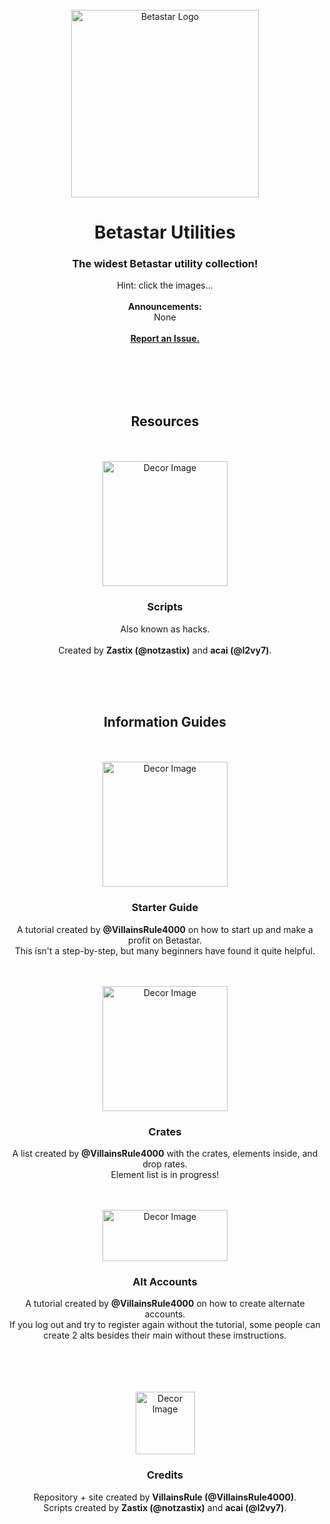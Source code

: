 <div id="top"></div>
<br />
<div align="center">
  <a href="https://betastar.org">
    <img src="https://betastargame.github.io/images/logo.png" alt="Betastar Logo" width="300" height="300">
  </a>
  <h1 align="center">Betastar Utilities</h1>
  
  <h3 align="center">The widest Betastar utility collection!</h3>

  <p align="center">
    Hint: click the images...<br>
    <br>
    <b>Announcements:</b><br>
    None<br>
    <br>
    <b><a href="https://github.com/BetastarGame/BetastarGame.github.io/issues">Report an Issue.</a></b>
  </p>
</div>
<br>
<br>
<br>
<div id="top"></div>
<br />
<div align="center">
  <h2 align="center">Resources</h2>
</div>
<br>
<div id="top"></div>
<br />
<div align="center">
  <a href="https://betastargame.github.io/resources/scripts">
    <img src="https://betastargame.github.io/images/spaceDebugger.png" alt="Decor Image" width="200" height="200">
  </a>
  <h3 align="center">Scripts</h3>

  <p align="center">
    Also known as hacks.<br>
    <br>
    Created by <b>Zastix (@notzastix)</b> and <b> acai (@l2vy7)</b>.
  </p>
</div>
<br>
<br>
<div id="top"></div>
<br />
<div align="center">
  <h2 align="center">Information Guides</h2>
</div>
<br>
<div id="top"></div>
<br />
<div align="center">
  <a href="https://betastargame.github.io/info/startguide">
    <img src="https://icon-library.com/images/play-icon-white-png/play-icon-white-png-4.jpg" alt="Decor Image" width="200" height="200">
  </a>
  <h3 align="center">Starter Guide</h3>

  <p align="center">
    A tutorial created by <b>@VillainsRule4000</b> on how to start up and make a profit on Betastar.<br>
    This isn't a step-by-step, but many beginners have found it quite helpful.
  </p>
</div>
<br>
<div id="top"></div>
<br />
<div align="center">
  <a href="https://betastargame.github.io/info/crates">
    <img src="https://betastargame.github.io/info/crates/noble.png" alt="Decor Image" width="200" height="200">
  </a>
  <h3 align="center">Crates</h3>

  <p align="center">
    A list created by <b>@VillainsRule4000</b> with the crates, elements inside, and drop rates.<br>
    Element list is in progress!
  </p>
</div>
<br>
<div id="top"></div>
<br />
<div align="center">
  <a href="https://betastargame.github.io/info/alts">
    <img src="https://betastargame.github.io/images/register.png" alt="Decor Image" width="200" height="82">
  </a>
  <h3 align="center">Alt Accounts</h3>

  <p align="center">
    A tutorial created by <b>@VillainsRule4000</b> on how to create alternate accounts.<br>
    If you log out and try to register again without the tutorial, some people can create 2 alts besides their main without these imstructions.
  </p>
</div>
<br>
<br>
<br>
<div id="top"></div>
<br />
<div align="center">
  <img src="https://betastargame.github.io/images/diamondGift.png" alt="Decor Image" width="95" height="100">
  <h3 align="center">Credits</h3>

  <p align="center">
    Repository + site created by <b>VillainsRule (@VillainsRule4000)</b>.<br>
    Scripts created by <b>Zastix (@notzastix)</b> and <b> acai (@l2vy7)</b>.
  </p>
</div>
